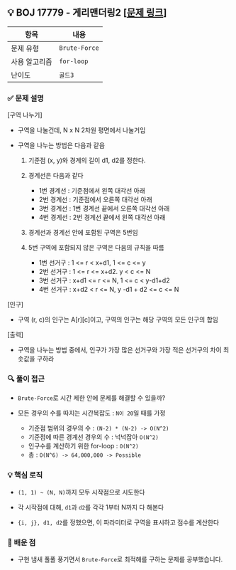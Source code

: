 ## 💡 BOJ 17779 - 게리맨더링2 [[문제 링크](https://www.acmicpc.net/problem/17779)]

| 항목 | 내용 |
|------|------|
| 문제 유형 | `Brute-Force` |
| 사용 알고리즘 | `for-loop` |
| 난이도 | `골드3` |

### ✅ 문제 설명

[구역 나누기]  

- 구역을 나눌건데, N x N 2차원 평면에서 나눌거임

- 구역을 나누는 방법은 다음과 같음
	1. 기준점 (x, y)와 경계의 길이 d1, d2를 정한다.

	2. 경계선은 다음과 같다
		- 1번 경계선 : 기준점에서 왼쪽 대각선 아래
		- 2번 경계선 : 기준점에서 오른쪽 대각선 아래
		- 3번 경계선 : 1번 경계선 끝에서 오른쪽 대각선 아래
		- 4번 경계선 : 2번 경계선 끝에서 왼쪽 대각선 아래

	3. 경계선과 경계선 안에 포함된 구역은 5번임
	
	4. 5번 구역에 포함되지 않은 구역은 다음의 규칙을 따름
		- 1번 선거구 : 1 <= r < x+d1, 1 <= c <= y
		- 2번 선거구 : 1 <= r <= x+d2. y < c <= N
		- 3번 선거구 : x+d1 <= r <= N, 1 <= c < y-d1+d2
		- 4번 선거구 : x+d2 < r <= N, y -d1 + d2 <= c <= N
	
[인구]
- 구역 (r, c)의 인구는 A[r][c]이고, 구역의 인구는 해당 구역의 모든 인구의 합임

[출력]
- 구역을 나누는 방법 중에서, 인구가 가장 많은 선거구와 가장 적은 선거구의 차이 최솟값을 구하라

### 🔍 풀이 접근
- `Brute-Force`로 시간 제한 안에 문제를 해결할 수 있을까?

- 모든 경우의 수를 따지는 시간복잡도 : `N이 20`일 때를 가정
	- 기준점 범위의 경우의 수 : `(N-2) * (N-2) -> O(N^2)`
	- 기준점에 따른 경계선 경우의 수 : 넉넉잡아 `O(N^2)`
	- 인구수를 계산하기 위한 for-loop : `O(N^2) `
	- 총 : `O(N^6) -> 64,000,000 -> Possible`

### 💡 핵심 로직
- `(1, 1) ~ (N, N)`까지 모두 시작점으로 시도한다

- 각 시작점에 대해, `d1`과 `d2`를 각각 1부터 N까지 다 해본다

- `{i, j}, d1, d2`를 정했으면, 이 파라미터로 구역을 표시하고 점수를 계산한다

### 📌 배운 점
- 구현 냄새 풀풀 풍기면서 `Brute-Force`로 최적해를 구하는 문제를 공부했습니다.

